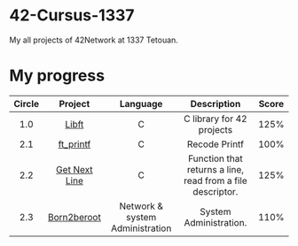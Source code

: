 # 42-Cursus-1337
My all projects of 42Network at 1337 Tetouan. 

# My progress
|Circle | Project | Language | Description | Score | 
|:-----:|:-------:|:--------:|:-----------:|:-----:|
|1.0| [Libft](https://github.com/mouchtach/Libft) | C | C library for 42 projects | 125% |
|2.1| [ft_printf](https://github.com/mouchtach/ft_printf) | C | Recode Printf | 100% |
|2.2| [Get Next Line](https://github.com/mouchtach/Get_Next_Line) | C | Function that returns a line, read from a file descriptor. | 125% |
|2.3| [Born2beroot](https://github.com/mouchtach/Born2beRoot) | Network & system Administration | System Administration. | 110% |
